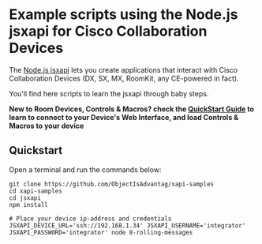 # Example scripts using the Node.js jsxapi for Cisco Collaboration Devices

The [Node.js jsxapi](https://github.com/cisco-ce/jsxapi) lets you create applications that interact with Cisco Collaboration Devices (DX, SX, MX, RoomKit, any CE-powered in fact).

You'll find here scripts to learn the jsxapi through baby steps.

**New to Room Devices, Controls & Macros? check the [QuickStart Guide](../docs/QuickStart.md) to learn to connect to your Device's Web Interface, and load Controls & Macros to your device**

## Quickstart

Open a terminal and run the commands below:

```shell
git clone https://github.com/ObjectIsAdvantag/xapi-samples
cd xapi-samples
cd jsxapi
npm install

# Place your device ip-address and credentials
JSXAPI_DEVICE_URL='ssh://192.168.1.34' JSXAPI_USERNAME='integrator' JSXAPI_PASSWORD='integrator' node 8-rolling-messages
```
